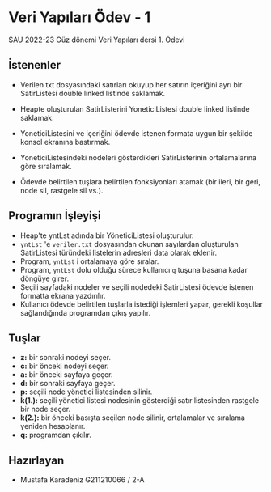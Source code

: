 
# Veri Yapıları Ödev - 1

SAU 2022-23 Güz dönemi Veri Yapıları dersi 1. Ödevi


## İstenenler 

  * Verilen txt dosyasındaki satırları okuyup her satırın içeriğini ayrı bir SatirListesi double linked listinde saklamak.

  * Heapte oluşturulan SatirListerini YoneticiListesi double linked listinde saklamak.
  
  * YoneticiListesini ve içeriğini ödevde istenen formata uygun bir şekilde konsol ekranına bastırmak.

  * YoneticiListesindeki nodeleri gösterdikleri SatirListerinin ortalamalarına göre sıralamak.

  * Ödevde belirtilen tuşlara belirtilen fonksiyonları atamak (bir ileri, bir geri, node sil, rastgele sil vs.).
  


## Programın İşleyişi

* Heap'te yntLst adında bir YöneticiListesi oluşturulur.
* `yntLst` 'e  `veriler.txt` dosyasından okunan sayılardan oluşturulan SatirListesi türündeki listelerin adresleri data olarak eklenir.
* Program, `yntLst` i ortalamaya göre sıralar.
* Program, `yntLst` dolu olduğu sürece kullanıcı `q` tuşuna basana kadar döngüye girer.
* Seçili sayfadaki nodeler ve seçili nodedeki SatirListesi ödevde istenen formatta ekrana yazdırılır.
* Kullanıcı ödevde belirtilen tuşlarla istediği işlemleri yapar, gerekli koşullar sağlandığında programdan çıkış yapılır.
## Tuşlar


* **z:** bir sonraki nodeyi seçer.
* **c:** bir önceki nodeyi seçer.
* **a:** bir önceki sayfaya geçer.
* **d:** bir sonraki sayfaya geçer.
* **p:** seçili node yönetici listesinden silinir.
* **k(1.):** seçili yönetici listesi nodesinin gösterdiği satır listesinden rastgele bir node seçer.
* **k(2.):** bir önceki basışta seçilen node silinir, ortalamalar ve sıralama yeniden hesaplanır.
* **q:** programdan çıkılır.
## Hazırlayan

- Mustafa Karadeniz G211210066 / 2-A


